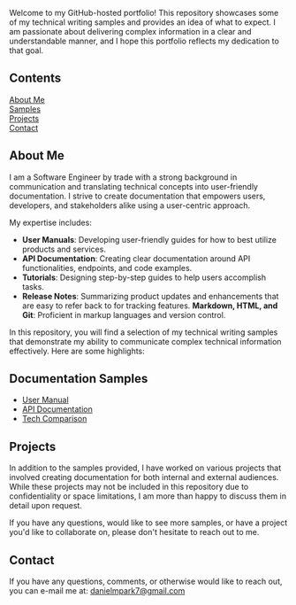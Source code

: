 Welcome to my GitHub-hosted portfolio! This repository showcases some of my technical writing samples and provides an idea of what to expect. I am passionate about delivering complex information in a clear and understandable manner, and I hope this portfolio reflects my dedication to that goal.

## Contents
[About Me](#about-me)\
[Samples](#samples)\
[Projects](#projects)\
[Contact](#contact)

## About Me
I am a Software Engineer by trade with a strong background in communication and translating technical concepts into user-friendly documentation. I strive to create documentation that empowers users, developers, and stakeholders alike using a user-centric approach.

My expertise includes:

* **User Manuals**: Developing user-friendly guides for how to best utilize products and services.
* **API Documentation**: Creating clear documentation around API functionalities, endpoints, and code examples.
* **Tutorials**: Designing step-by-step guides to help users accomplish tasks.
* **Release Notes**: Summarizing product updates and enhancements that are easy to refer back to for tracking features.
**Markdown, HTML, and Git**: Proficient in markup languages and version control.

In this repository, you will find a selection of my technical writing samples that demonstrate my ability to communicate complex technical information effectively. Here are some highlights:

## Documentation Samples
* [User Manual]()
* [API Documentation](api-docs/rest-api-docs.md)
* [Tech Comparison]()

## Projects
In addition to the samples provided, I have worked on various projects that involved creating documentation for both internal and external audiences. While these projects may not be included in this repository due to confidentiality or space limitations, I am more than happy to discuss them in detail upon request.

If you have any questions, would like to see more samples, or have a project you'd like to collaborate on, please don't hesitate to reach out to me.

## Contact
If you have any questions, comments, or otherwise would like to reach out, you can e-mail me at: danielmpark7@gmail.com
